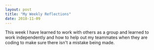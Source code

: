 ```yaml
---
layout: post
title: "My Weekly Reflections"
date: 2018-11-09
---
```


This week I have learned to work with others as a group and learned to work independently and how to help out my teammates when they are coding to make sure there isn't a mistake being made.
